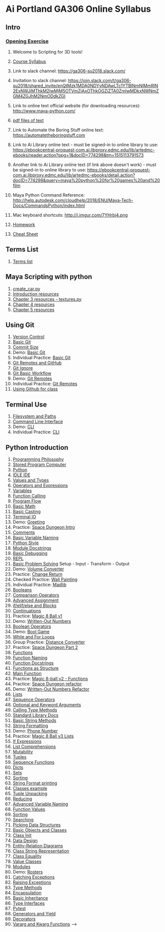 # Ai Portland GA306 Online Syllabus

## Intro

### [Opening Exercise](demos/welcome.md)

1. Welcome to Scripting for 3D tools!

1. [Course Syllabus](/notes/syllabus.md)

1. Link to slack channel: https://ga306-su2018.slack.com/

1. Invitation to slack channel: https://join.slack.com/t/ga306-su2018/shared_invite/enQtMzk1MDA0NDYyNDAwLTc1YTBlNmNlMmRlN2ExNWJiMThkM2IwMjM5OTVmZjAxOThkOGZiZTA0ZmIwMDkxNWNmZGM4ZGJhM2NmODdkZGI

1. Link to online text official website (for downloading resources): http://www.maya-python.com/

1. [pdf files of text](/text)

1. Link to Automate the Boring Stuff online text: https://automatetheboringstuff.com

1. Link to Ai Library online text - must be signed-in to online library to use:
https://ebookcentral-proquest-com.ai.libproxy.edmc.edu/lib/artedmc-ebooks/reader.action?ppg=1&docID=774298&tm=1515113791573

1. Another link to Ai Library online text (if link above doesn't work) - must be signed-in to online library to use: https://ebookcentral-proquest-com.ai.libproxy.edmc.edu/lib/artedmc-ebooks/detail.action?docID=774298&query=maya%20python%20for%20games%20and%20film

1. Maya Python Command Reference: http://help.autodesk.com/cloudhelp/2018/ENU/Maya-Tech-Docs/CommandsPython/index.html

1. Mac keyboard shortcuts: http://i.imgur.com/7YHrbj4.png
1. [Homework](/notes/homework.md)
1. [Cheat Sheet](/notes/mementopython3-english.pdf)

## Terms List

1. [Terms list](/notes/terms.md)

## Maya Scripting with python

1. [create_car.py](/practice/create_car.py)
1. [Introduction resources](/demos/ch0)
1. [Chapter 3 resources - textures.py](demos/ch3)
1. [Chapter 4 resources](demos/ch4)
1. [Chapter 5 resources](demos/ch5)

## Using Git

1. [Version Control](/notes/version-control.md)
1. [Basic Git](/notes/git-basic.md)
1. [Commit Size](/notes/git-commit-size.md)
1. Demo: [Basic Git](/demos/git-basic.md)
1. Individual Practice: [Basic Git](/practice/git-basic.md)
1. [Git Remotes and GitHub](/notes/git-github.md)
1. [Git Ignore](/notes/git-ignore.md)
1. [Git Basic Workflow](/notes/git-workflow-basic.md)
1. Demo: [Git Remotes](/demos/git-remotes.md)
1. Individual Practice: [Git Remotes](/practice/git-remotes.md)
1. [Using Github for class](/notes/git-workremote.md)

## Terminal Use

1. [Filesystem and Paths](/notes/filesystem.md)
1. [Command Line Interface](/notes/cli.md)
1. Demo: [CLI](/demos/cli.md)
1. Individual Practice: [CLI](/practice/cli.md)

## Python Introduction

1. [Programming Philosophy](/notes/programming-philosophy.md)
1. [Stored Program Computer](/notes/stored-program-computer.md)
1. [Python](/notes/py.md)
1. [IDLE IDE](/notes/py-idle-ide.md)
1. [Values and Types](/notes/py-values-types.md)
1. [Operators and Expressions](/notes/py-operators-expressions.md)
1. [Variables](/notes/py-variables.md)
1. [Function Calling](/notes/py-functions-calling-basic.md)
1. [Program Flow](/notes/py-program-flow.md)
1. [Basic Math](/notes/py-math.md)
1. [Basic Casting](/notes/py-casting.md)
1. [Terminal IO](/notes/py-io-terminal.md)
1. Demo: [Greeting](/demos/greeting.md)
1. Practice: [Space Dungeon Intro](/practice/spacedungeon-01.md)
1. [Comments](/notes/py-comments.md)
1. [Basic Variable Naming](/notes/naming-variables-basic.md)
1. [Python Style](/notes/py-style.md)
1. [Module Docstrings](/notes/py-docstrings-module.md)
1. [Basic Debugging](/notes/debugging-basic.md)
1. [REPL](/notes/py-repl.md)
1. [Basic Problem Solving](/notes/problem-solving-basic.md)
    Setup - Input - Transform - Output
1. Demo: [Volume Converter](/demos/volume-converter.md)
1. Practice: [Change Return](/practice/change-return.md)
1. Checked Practice: [Wall Painting](/practice/wall-painting.md)
1. Individual Practice: [Madlib](/practice/madlib.md)
1. [Booleans](/notes/py-booleans.md)
1. [Comparison Operators](/notes/py-operators-comparison.md)
1. [Advanced Assignment](/notes/py-assignment-adv.md)
1. [if/elif/else and Blocks](/notes/py-if-elif-else-blocks.md)
1. [Continuations](/notes/py-continuations.md)
1. Practice: [Magic 8 Ball v1](/practice/magic8ball-v1.md)
1. Demo: [Written-Out Numbers](/demos/written-numbers.md)
1. [Boolean Operators](/notes/py-operators-boolean.md)
1. Demo: [Bool Game](/demos/bool-game.md)
1. [While and For Loops](/notes/py-for-loops.md)
1. Group Practice: [Distance Converter](/practice/distance-converter.md)
1. Practice: [Space Dungeon Part 2](/practice/spacedungeon-02.md)
1. [Functions](/notes/py-functions-defining.md)
1. [Function Naming](/notes/naming-functions.md)
1. [Function Docstrings](/notes/py-docstrings-function.md)
1. [Functions as Structure](/notes/py-functions-structure.md)
1. [Main Function](/notes/py-functions-main.md)
1. Practice: [Magic 8-ball v2 - Functions](/practice/magic8ball-v2-func.md)
1. Practice: [Space Dungeon refactor](/practice/spacedungeon03-functions.md)
1. Demo: [Written-Out Numbers Refactor](/demos/written-numbers-func.md)
1. [Lists](/notes/py-lists.md)
1. [Sequence Operators](/notes/py-sequence-operators.md)
1. [Optional and Keyword Arguments](/notes/py-functions-calling-optional.md)
1. [Calling Type Methods](/notes/py-type-methods-calling.md)
1. [Standard Library Docs](/notes/py-standard-library-docs.md)
1. [Basic String Methods](/notes/py-string-methods-basic.md)
1. [String Formatting](/notes/py-string-format.md)
1. Demo: [Phone Number](/demos/phone-number.md)
1. Practice: [Magic 8 Ball v3 Lists](/practice/magic8ball-list.md)
1. [If Expressions](/notes/py-if-expressions.md)
1. [List Comprehensions](/notes/py-lists-comprehensions.md)
1. [Mutability](/notes/mutability.md)
1. [Tuples](/notes/py-tuples.md)
1. [Sequence Functions](/notes/py-sequence-funcs.md)
1. [Dicts](/notes/py-dicts.md)
1. [Sets](/notes/py-sets.md)
1. [Sorting](/notes/sorting.md)
1. [String Format printing](/notes/py-string-format.md)
1. [Classes example](/demos/classes_example.py)
1. [Tuple Unpacking](/notes/py-tuples-unpacking.md)
1. [Reducing](/notes/reducing.md)
1. [Advanced Variable Naming](/notes/naming-variables-adv.md)
1. [Function Values](/notes/py-functions-values.md)
1. [Sorting](/notes/sorting.md)
1. [Searching](/notes/searching.md)
1. [Picking Data Structures](/notes/problem-solving-data-structures.md)
1. [Basic Objects and Classes](/notes/py-classes-basic.md)
1. [Class Init](/notes/py-classes-init.md)
1. [Data Design](/notes/py-classes-design.md)
1. [Entity-Relation Diagrams](/notes/entity-relation.md)
1. [Class String Representation](/notes/py-classes-repr.md)
1. [Class Equality](/notes/py-classes-eq.md)
1. [Value Classes](/notes/py-classes-value.md)
1. [Modules](/notes/py-modules-create.md)
1. Demo: [Rosters](/demos/rosters.md)
1. [Catching Exceptions](/notes/py-exceptions-catching.md)
1. [Raising Exceptions](/notes/py-exceptions-raising.md)
1. [Type Methods](/notes/py-classes-methods.md)
1. [Encapsulation](/notes/py-classes-encapsulation.md)
1. [Basic Inheritance](/notes/py-classes-inheritance-basic.md)
1. [Type Interfaces](/notes/py-classes-interface.md)
1. [Pytest](/notes/py-pytest.md)
1. [Generators and Yield](/notes/py-generators.md)
1. [Decorators](/notes/py-decorators.md)
1. [Vararg and Kwarg Functions](/notes/py-functions-vararg-kwarg.md) -->
